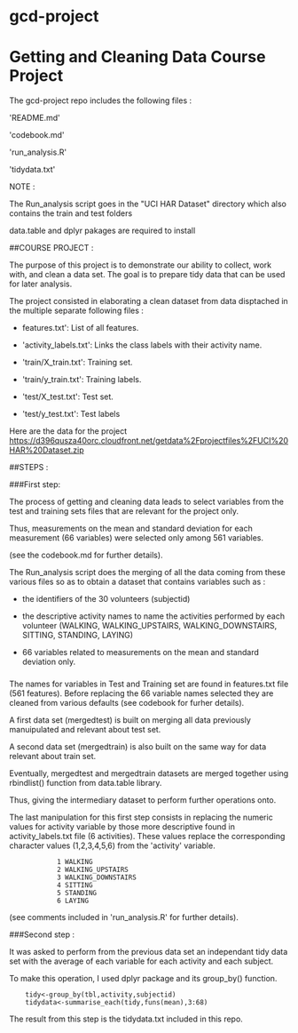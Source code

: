 # gcd-project
Getting and Cleaning Data Course Project
========================================

The gcd-project repo includes the following files :

'README.md'

'codebook.md'

'run_analysis.R' 

'tidydata.txt'


NOTE :

The Run_analysis script goes in the "UCI HAR Dataset" directory which
also contains the train and test folders

data.table and dplyr pakages are required to install

##COURSE PROJECT :

The purpose of this project is to demonstrate our ability to collect, work with,
and clean a data set. The goal is to prepare tidy data that can be used for later analysis. 

The project consisted in elaborating a clean dataset from data disptached in
the multiple separate following files :

- features.txt': List of all features.

- 'activity_labels.txt': Links the class labels with their activity name.

- 'train/X_train.txt': Training set.

- 'train/y_train.txt': Training labels.

- 'test/X_test.txt': Test set.

- 'test/y_test.txt': Test labels

Here are the data for the project
https://d396qusza40orc.cloudfront.net/getdata%2Fprojectfiles%2FUCI%20HAR%20Dataset.zip 

##STEPS :

###First step:

The process of getting and cleaning data leads to select variables
from the test and training sets files that are relevant for the project only.

Thus, measurements on the mean and standard deviation for each measurement
(66 variables) were selected only among 561 variables.

(see the codebook.md for further details).

The Run_analysis script does the merging of all the data coming from these various 
files so as to obtain a dataset that contains variables such as :

- the identifiers of the 30 volunteers (subjectid)

- the descriptive activity names to name the activities performed by each volunteer
  (WALKING, WALKING_UPSTAIRS, WALKING_DOWNSTAIRS, SITTING, STANDING, LAYING) 
  
- 66 variables related to measurements on the mean and standard deviation only.

###

The names for variables in Test and Training set are found in features.txt file
(561 features). Before replacing the 66 variable names selected they are cleaned
from various defaults (see codebook for furher details).

A first data set (mergedtest) is built on merging all data previously manuipulated
and relevant about test set.

A second data set (mergedtrain) is also built on the same way for data relevant about
train set.

Eventually, mergedtest and mergedtrain datasets are merged together using rbindlist()
function from data.table library.

Thus, giving the intermediary dataset to perform further operations onto.

The last manipulation for this first step consists in replacing the numeric values
for activity variable by those more descriptive found in activity_labels.txt file
(6 activities). These values replace the corresponding character values (1,2,3,4,5,6)
from the 'activity' variable.

                1 WALKING
                2 WALKING_UPSTAIRS
                3 WALKING_DOWNSTAIRS
                4 SITTING
                5 STANDING
                6 LAYING

  (see comments included in 'run_analysis.R' for further details).

###Second step :

It was asked to perform from the previous data set an independant tidy data set
with the average of each variable for each activity and each subject.

To make this operation, I used dplyr package and its group_by() function.

        tidy<-group_by(tbl,activity,subjectid)
        tidydata<-summarise_each(tidy,funs(mean),3:68)

The result from this step is the tidydata.txt included in this repo.






